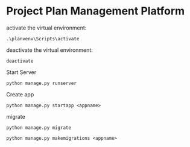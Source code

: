 # Project Plan Management Platform

activate the virtual environment:

    .\planvenv\Scripts\activate

deactivate the virtual environment:

    deactivate

Start Server

    python manage.py runserver 

Create app

    python manage.py startapp <appname>

migrate

    python manage.py migrate

    python manage.py makemigrations <appname>

